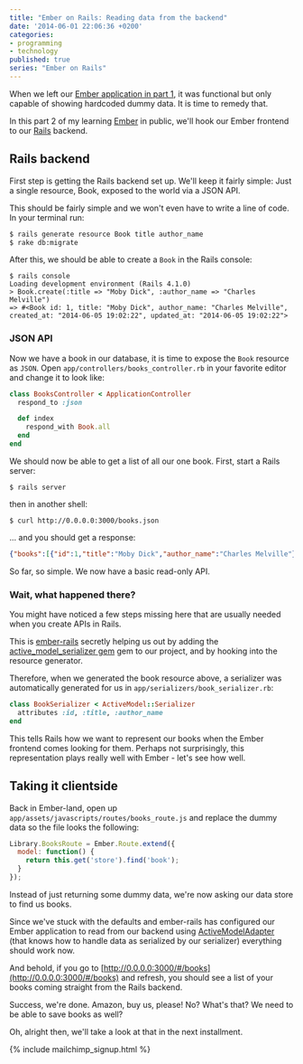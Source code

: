 ```yaml
---
title: "Ember on Rails: Reading data from the backend"
date: '2014-06-01 22:06:36 +0200'
categories:
- programming
- technology
published: true
series: "Ember on Rails"
---
```


When we left our [Ember application in part 1](http://mentalized.net/journal/2014/06/01/ember_on_rails_01/), it was functional but only capable of showing hardcoded dummy data. It is time to remedy that.

In this part 2 of my learning [Ember](http://emberjs.com) in public, we'll hook our Ember frontend to our [Rails](http://rubyonrails.org) backend.

<!--more-->

## Rails backend

First step is getting the Rails backend set up. We'll keep it fairly simple: Just a single resource, Book, exposed to the world via a JSON API.

This should be fairly simple and we won't even have to write a line of code. In your terminal run:

```bash
$ rails generate resource Book title author_name
$ rake db:migrate
```

After this, we should be able to create a `Book` in the Rails console:

```
$ rails console
Loading development environment (Rails 4.1.0)
> Book.create(:title => "Moby Dick", :author_name => "Charles Melville")
=> #<Book id: 1, title: "Moby Dick", author_name: "Charles Melville", created_at: "2014-06-05 19:02:22", updated_at: "2014-06-05 19:02:22">
```

### JSON API

Now we have a book in our database, it is time to expose the `Book` resource as `JSON`. Open `app/controllers/books_controller.rb` in your favorite editor and change it to look like:

```ruby
class BooksController < ApplicationController
  respond_to :json

  def index
    respond_with Book.all
  end
end
```

We should now be able to get a list of all our one book. First, start a Rails server:

    $ rails server

then in another shell:

    $ curl http://0.0.0.0:3000/books.json

... and you should get a response:

```json
{"books":[{"id":1,"title":"Moby Dick","author_name":"Charles Melville"}]}
```

So far, so simple. We now have a basic read-only API.

### Wait, what happened there?

You might have noticed a few steps missing here that are usually needed when you create APIs in Rails.

This is [ember-rails](http://rubygems.org/gems/ember-rails) secretly helping us out by adding the [active\_model\_serializer gem](https://rubygems.org/gems/active_model_serializers) gem to our project, and by hooking into the resource generator.

Therefore, when we generated the book resource above, a serializer was automatically generated for us in `app/serializers/book_serializer.rb`:

```ruby
class BookSerializer < ActiveModel::Serializer
  attributes :id, :title, :author_name
end
```

This tells Rails how we want to represent our books when the Ember frontend comes looking for them. Perhaps not surprisingly, this representation plays really well with Ember - let's see how well.

## Taking it clientside

Back in Ember-land, open up `app/assets/javascripts/routes/books_route.js` and replace the dummy data so the file looks the following:

```javascript
Library.BooksRoute = Ember.Route.extend({
  model: function() {
    return this.get('store').find('book');
  }
});
```

Instead of just returning some dummy data, we're now asking our data store to find us books.

Since we've stuck with the defaults and ember-rails has configured our Ember application to read from our backend using [ActiveModelAdapter](http://emberjs.com/api/data/classes/DS.ActiveModelAdapter.html) (that knows how to handle data as serialized by our serializer) everything should work now.

And behold, if you go to [http://0.0.0.0:3000/#/books](http://0.0.0.0:3000/#/books) and refresh, you should see a list of your books coming straight from the Rails backend.

Success, we're done. Amazon, buy us, please! No? What's that? We need to be able to save books as well?

Oh, alright then, we'll take a look at that in the next installment.


{% include mailchimp_signup.html %}
